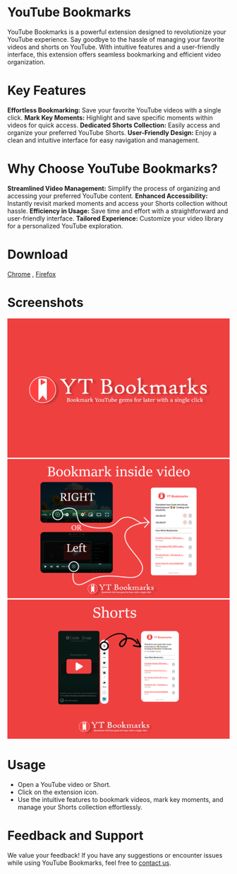 # YouTube Bookmarks
YouTube Bookmarks is a powerful extension designed to revolutionize your YouTube experience. Say goodbye to the hassle of managing your favorite videos and shorts on YouTube. With intuitive features and a user-friendly interface, this extension offers seamless bookmarking and efficient video organization.

# Key Features
**Effortless Bookmarking:** Save your favorite YouTube videos with a single click.
**Mark Key Moments:** Highlight and save specific moments within videos for quick access.
**Dedicated Shorts Collection:** Easily access and organize your preferred YouTube Shorts.
**User-Friendly Design:** Enjoy a clean and intuitive interface for easy navigation and management.
# Why Choose YouTube Bookmarks?
**Streamlined Video Management:** Simplify the process of organizing and accessing your preferred YouTube content.
**Enhanced Accessibility:** Instantly revisit marked moments and access your Shorts collection without hassle.
**Efficiency in Usage:** Save time and effort with a straightforward and user-friendly interface.
**Tailored Experience:** Customize your video library for a personalized YouTube exploration.
# Download
[Chrome](https://byteperks.com/url/ytbookmarkchrome) , [Firefox](https://byteperks.com/url/ytbookmarkfirefox)
# Screenshots
![Youtube Bookmarks](https://raw.githubusercontent.com/byteperks/youtube-bookmark/main/screenshots/bg.png)
![Youtube Bookmarks](https://raw.githubusercontent.com/byteperks/youtube-bookmark/main/screenshots/fullvideo.png)
![Youtube Bookmarks](https://raw.githubusercontent.com/byteperks/youtube-bookmark/main/screenshots/shorts.png)

# Usage
- Open a YouTube video or Short.
- Click on the extension icon.
- Use the intuitive features to bookmark videos, mark key moments, and manage your Shorts collection effortlessly.
# Feedback and Support
We value your feedback! If you have any suggestions or encounter issues while using YouTube Bookmarks, feel free to [contact us](https://byteperks.com/).

